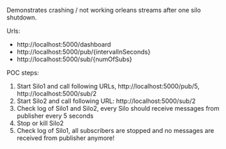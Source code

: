 Demonstrates crashing / not working orleans streams after one silo shutdown.

Urls:
 - http://localhost:5000/dashboard
 - http://localhost:5000/pub/{intervalInSeconds}
 - http://localhost:5000/sub/{numOfSubs}

POC steps:
1. Start Silo1 and call following URLs, http://localhost:5000/pub/5, http://localhost:5000/sub/2
2. Start Silo2 and call following URL: http://localhost:5000/sub/2
3. Check log of Silo1 and Silo2, every Silo should receive messages from publisher every 5 seconds
4. Stop or kill Silo2
5. Check log of Silo1, all subscribers are stopped and no messages are received from publisher anymore!